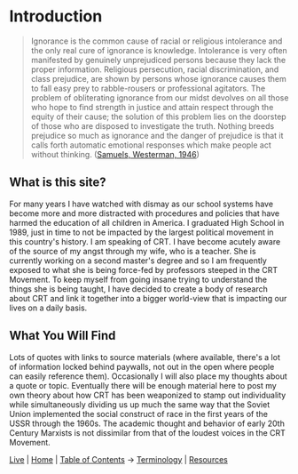 # Introduction

> Ignorance is the common cause of racial or religious intolerance and the only real cure of ignorance is knowledge. Intolerance is very often manifested by genuinely unprejudiced persons because they lack the proper information. Religious persecution, racial discrimination, and class prejudice, are shown by persons whose ignorance causes them to fall easy prey to rabble-rousers or professional agitators. The problem of obliterating ignorance from our midst devolves on all those who hope to find strength in justice and attain respect through the equity of their cause; the solution of this problem lies on the doorstep of those who are disposed to investigate the truth. Nothing breeds prejudice so much as ignorance and the danger of prejudice is that it calls forth automatic emotional responses which make people act without thinking. ([Samuels, Westerman, 1946](References#Ref1))

## What is this site?  

For many years I have watched with dismay as our school systems have become more and more distracted with procedures and policies that have harmed the education of all children in America.  I graduated High School in 1989, just in time to not be impacted by the largest political movement in this country's history.  I am speaking of CRT.  I have become acutely aware of the source of my angst through my wife, who is a teacher.  She is currently working on a second master's degree and so I am frequently exposed to what she is being force-fed by professors steeped in the CRT Movement.  To keep myself from going insane trying to understand the things she is being taught, I have decided to create a body of research about CRT and link it together into a bigger world-view that is impacting our lives on a daily basis.

## What You Will Find

Lots of quotes with links to source materials (where available, there's a lot of information locked behind paywalls, not out in the open where people can easily reference them).  Occasionally I will also place my thoughts about a quote or topic.  Eventually there will be enough material here to post my own theory about how CRT has been weaponized to stamp out individuality while simultaneously dividing us up much the same way that the Soviet Union implemented the social construct of race in the first years of the USSR through the 1960s.  The academic thought and behavior of early 20th Century Marxists is not dissimilar from that of the loudest voices in the CRT Movement.

[Live](https://sharpninja.github.io/CRT-Research/) | [Home](.) | [Table of Contents](%20Table%20of%20Contents) -> [Terminology](CRT%20Terminology) | [Resources](Resources)
